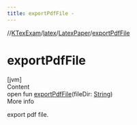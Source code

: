 ```yaml
---
title: exportPdfFile -
---
```

//[KTexExam](../../index.md)/[latex](../index.md)/[LatexPaper](index.md)/[exportPdfFile](export-pdf-file.md)



# exportPdfFile  
[jvm]  
Content  
open fun [exportPdfFile](export-pdf-file.md)(fileDir: [String](https://kotlinlang.org/api/latest/jvm/stdlib/kotlin/-string/index.html))  
More info  


export pdf file.

  



